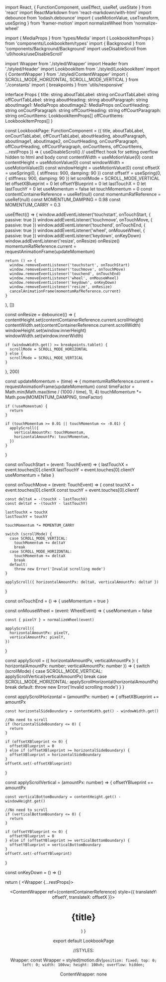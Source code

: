 import React, { FunctionComponent, useEffect, useRef, useState } from 'react'
import ReactMarkdown from 'react-markdown/with-html'
import debounce from 'lodash.debounce'
import { useMotionValue, useTransform, useSpring } from 'framer-motion'
import normalizeWheel from 'normalize-wheel'

import { MediaProps } from 'types/Media'
import { LookbookItemProps } from 'components/LookbookItem/types'
import { Background } from 'components/Background/Background'
import useDisableScroll from 'u9/hooks/useDisableScroll'

import Wrapper from './styled/Wrapper'
import Header from './styled/Header'
import LookbookItem from './styled/LookbookItem'
import { ContentWrapper } from './styled/ContentWrapper'
import { SCROLL_MODE_HORIZONTAL, SCROLL_MODE_VERTICAL } from './constants'
import { breakpoints } from 'utils/responsive'

interface Props {
  title: string
  aboutTabLabel: string
  onCourtTabLabel: string
  offCourtTabLabel: string
  aboutHeading: string
  aboutParagraph: string
  aboutImage1: MediaProps
  aboutImage2: MediaProps
  onCourtHeading: string
  onCourtParagraph: string
  offCourtHeading: string
  offCourtParagraph: string
  onCourtItems: LookbookItemProps[]
  offCourtItems: LookbookItemProps[]
}

const LookbookPage: FunctionComponent<Props> = ({
  title,
  aboutTabLabel,
  onCourtTabLabel,
  offCourtTabLabel,
  aboutHeading,
  aboutParagraph,
  aboutImage1,
  aboutImage2,
  onCourtHeading,
  onCourtParagraph,
  offCourtHeading,
  offCourtParagraph,
  onCourtItems,
  offCourtItems,
  ...restProps
}) => {
  useDisableScroll() // useEffect hook for setting overflow hidden to html and body
  const contentWidth = useMotionValue(0)
  const contentHeight = useMotionValue(0)
  const windowWidth = useMotionValue(0)
  const windowHeight = useMotionValue(0)
  const offsetX = useSpring(0, { stiffness: 900, damping: 90 })
  const offsetY = useSpring(0, { stiffness: 900, damping: 90 })
  let scrollMode = SCROLL_MODE_VERTICAL
  let offsetXBlueprint = 0
  let offsetYBlueprint = 0
  let lastTouchX = 0
  let lastTouchY = 0
  let useMomentum = false
  let touchMomentum = 0
  const contentContainerReference = useRef(null)
  const momentumRafReference = useRef(null)
  const MOMENTUM_DAMPING = 0.98
  const MOMENTUM_CARRY = 0.3

  useEffect(() => {
    window.addEventListener('touchstart', onTouchStart, { passive: true })
    window.addEventListener('touchmove', onTouchMove, { passive: true })
    window.addEventListener('touchend', onTouchEnd, { passive: true })
    window.addEventListener('wheel', onMouseWheel, { passive: true })
    window.addEventListener('keydown', onKeyDown)
    window.addEventListener('resize', onResize)
    onResize()
    momentumRafReference.current = requestAnimationFrame(updateMomentum)

    return () => {
      window.removeEventListener('touchstart', onTouchStart)
      window.removeEventListener('touchmove', onTouchMove)
      window.removeEventListener('touchend', onTouchEnd)
      window.removeEventListener('wheel', onMouseWheel)
      window.removeEventListener('keydown', onKeyDown)
      window.removeEventListener('resize', onResize)
      cancelAnimationFrame(momentumRafReference.current)
    }
  }, [])

  const onResize = debounce(() => {
    contentHeight.set(contentContainerReference.current.scrollHeight)
    contentWidth.set(contentContainerReference.current.scrollWidth)
    windowHeight.set(window.innerHeight)
    windowWidth.set(window.innerWidth)

    if (windowWidth.get() >= breakpoints.tablet) {
      scrollMode = SCROLL_MODE_HORIZONTAL
    } else {
      scrollMode = SCROLL_MODE_VERTICAL
    }
  }, 200)

  const updateMomentum = (time) => {
    momentumRafReference.current = requestAnimationFrame(updateMomentum)
    const timeFactor = Math.min(Math.max(time / (1000 / time), 1), 4)
    touchMomentum *= Math.pow(MOMENTUM_DAMPING, timeFactor)

    if (!useMomentum) {
      return
    }

    if (touchMomentum >= 0.01 || touchMomentum <= -0.01) {
      applyScroll({
        verticalAmountPx: touchMomentum,
        horizontalAmountPx: touchMomentum,
      })
    }
  }

  const onTouchStart = (event: TouchEvent) => {
    lastTouchX = event.touches[0].clientX
    lastTouchY = event.touches[0].clientY
    useMomentum = false
  }

  const onTouchMove = (event: TouchEvent) => {
    const touchX = event.touches[0].clientX
    const touchY = event.touches[0].clientY

    const deltaX = -(touchX - lastTouchX)
    const deltaY = -(touchY - lastTouchY)

    lastTouchX = touchX
    lastTouchY = touchY

    touchMomentum *= MOMENTUM_CARRY

    switch (scrollMode) {
      case SCROLL_MODE_VERTICAL:
        touchMomentum += deltaY
        break
      case SCROLL_MODE_HORIZONTAL:
        touchMomentum += deltaX
        break
      default:
        throw new Error('Invalid scrolling mode')
    }

    applyScroll({ horizontalAmountPx: deltaX, verticalAmountPx: deltaY })
  }

  const onTouchEnd = () => {
    useMomentum = true
  }

  const onMouseWheel = (event: WheelEvent) => {
    useMomentum = false

    const { pixelY } = normalizeWheel(event)

    applyScroll({
      horizontalAmountPx: pixelY,
      verticalAmountPx: pixelY,
    })
  }

  const applyScroll = ({ horizontalAmountPx, verticalAmountPx }: { horizontalAmountPx: number; verticalAmountPx: number }) => {
    switch (scrollMode) {
      case SCROLL_MODE_VERTICAL:
        applyScrollVertical(verticalAmountPx)
        break
      case SCROLL_MODE_HORIZONTAL:
        applyScrollHorizontal(horizontalAmountPx)
        break
      default:
        throw new Error('Invalid scrolling mode')
    }
  }

  const applyScrollHorizontal = (amountPx: number) => {
    offsetXBlueprint += amountPx

    const horizontalSideBoundary = contentWidth.get() - windowWidth.get()

    //No need to scroll
    if (horizontalSideBoundary <= 0) {
      return
    }

    if (offsetXBlueprint <= 0) {
      offsetXBlueprint = 0
    } else if (offsetXBlueprint >= horizontalSideBoundary) {
      offsetXBlueprint = horizontalSideBoundary
    }
    offsetX.set(-offsetXBlueprint)
  }

  const applyScrollVertical = (amountPx: number) => {
    offsetYBlueprint += amountPx

    const verticalBottomBoundary = contentHeight.get() - windowHeight.get()

    //No need to scroll
    if (verticalBottomBoundary <= 0) {
      return
    }

    if (offsetYBlueprint <= 0) {
      offsetYBlueprint = 0
    } else if (offsetYBlueprint >= verticalBottomBoundary) {
      offsetYBlueprint = verticalBottomBoundary
    }
    offsetY.set(-offsetYBlueprint)
  }

  const onKeyDown = () => {}

  return (
    <Wrapper {...restProps}>
      <Header showLogo showMenu />
      <Background showLines></Background>
      <ContentWrapper ref={contentContainerReference} style={{ translateY: offsetY, translateX: offsetX }}>
        <h1>{title}</h1>
      </ContentWrapper>
    </Wrapper>
  )
}

export default LookbookPage

//STYLES:

Wrapper: const Wrapper = styled(motion.div)`
  position: fixed;
  top: 0;
  left: 0;
  width: 100vw;
  height: 100vh;
  overflow: hidden;
`

ContentWrapper: none
